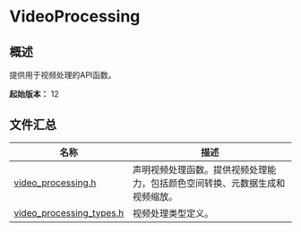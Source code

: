 # VideoProcessing
<!--Kit: Media Kit-->
<!--Subsystem: Multimedia-->
<!--Owner: @wang-haizhou6-->
<!--Designer: @HmQQQ-->
<!--Tester: @xchaosioda-->
<!--Adviser: @w_Machine_cc-->

## 概述

提供用于视频处理的API函数。

<!--RP1--><!--RP1End-->

**起始版本：** 12

## 文件汇总

| 名称 | 描述 |
| -- | -- |
| [video_processing.h](capi-video-processing-h.md) | 声明视频处理函数。提供视频处理能力，包括颜色空间转换、元数据生成和视频缩放。 |
| [video_processing_types.h](capi-video-processing-types-h.md) | 视频处理类型定义。 |
